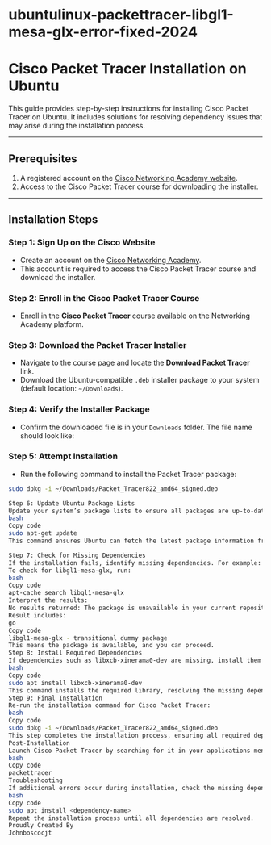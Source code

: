 # ubuntulinux-packettracer-libgl1-mesa-glx-error-fixed-2024

# Cisco Packet Tracer Installation on Ubuntu

This guide provides step-by-step instructions for installing Cisco Packet Tracer on Ubuntu. It includes solutions for resolving dependency issues that may arise during the installation process.

---

## Prerequisites
1. A registered account on the [Cisco Networking Academy website](https://www.netacad.com/).
2. Access to the Cisco Packet Tracer course for downloading the installer.

---

## Installation Steps

### Step 1: Sign Up on the Cisco Website
- Create an account on the [Cisco Networking Academy](https://www.netacad.com/).
- This account is required to access the Cisco Packet Tracer course and download the installer.

### Step 2: Enroll in the Cisco Packet Tracer Course
- Enroll in the **Cisco Packet Tracer** course available on the Networking Academy platform.

### Step 3: Download the Packet Tracer Installer
- Navigate to the course page and locate the **Download Packet Tracer** link.
- Download the Ubuntu-compatible `.deb` installer package to your system (default location: `~/Downloads`).

### Step 4: Verify the Installer Package
- Confirm the downloaded file is in your `Downloads` folder. The file name should look like:



### Step 5: Attempt Installation
- Run the following command to install the Packet Tracer package:
```bash
sudo dpkg -i ~/Downloads/Packet_Tracer822_amd64_signed.deb

Step 6: Update Ubuntu Package Lists
Update your system’s package lists to ensure all packages are up-to-date:
bash
Copy code
sudo apt-get update
This command ensures Ubuntu can fetch the latest package information from the repositories.

Step 7: Check for Missing Dependencies
If the installation fails, identify missing dependencies. For example:
To check for libgl1-mesa-glx, run:
bash
Copy code
apt-cache search libgl1-mesa-glx
Interpret the results:
No results returned: The package is unavailable in your current repositories.
Result includes:
go
Copy code
libgl1-mesa-glx - transitional dummy package
This means the package is available, and you can proceed.
Step 8: Install Required Dependencies
If dependencies such as libxcb-xinerama0-dev are missing, install them using:
bash
Copy code
sudo apt install libxcb-xinerama0-dev
This command installs the required library, resolving the missing dependency issue.
Step 9: Final Installation
Re-run the installation command for Cisco Packet Tracer:
bash
Copy code
sudo dpkg -i ~/Downloads/Packet_Tracer822_amd64_signed.deb
This step completes the installation process, ensuring all required dependencies are resolved.
Post-Installation
Launch Cisco Packet Tracer by searching for it in your applications menu or using the following command in the terminal:
bash
Copy code
packettracer
Troubleshooting
If additional errors occur during installation, check the missing dependencies and install them using:
bash
Copy code
sudo apt install <dependency-name>
Repeat the installation process until all dependencies are resolved.
Proudly Created By
Johnboscocjt

